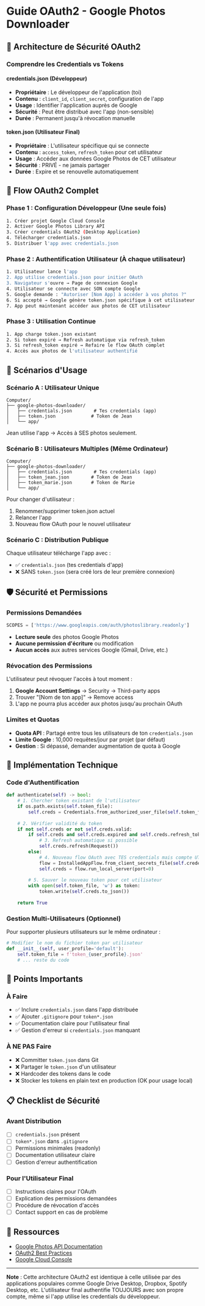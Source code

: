 # Guide OAuth2 - Google Photos Downloader

## 🔐 Architecture de Sécurité OAuth2

### Comprendre les Credentials vs Tokens

#### **credentials.json (Développeur)**
- **Propriétaire** : Le développeur de l'application (toi)
- **Contenu** : `client_id`, `client_secret`, configuration de l'app
- **Usage** : Identifier l'application auprès de Google
- **Sécurité** : Peut être distribué avec l'app (non-sensible)
- **Durée** : Permanent jusqu'à révocation manuelle

#### **token.json (Utilisateur Final)**
- **Propriétaire** : L'utilisateur spécifique qui se connecte
- **Contenu** : `access_token`, `refresh_token` pour cet utilisateur
- **Usage** : Accéder aux données Google Photos de CET utilisateur
- **Sécurité** : PRIVÉ - ne jamais partager
- **Durée** : Expire et se renouvelle automatiquement

## 🎯 Flow OAuth2 Complet

### Phase 1 : Configuration Développeur (Une seule fois)
```bash
1. Créer projet Google Cloud Console
2. Activer Google Photos Library API
3. Créer credentials OAuth2 (Desktop Application)
4. Télécharger credentials.json
5. Distribuer l'app avec credentials.json
```

### Phase 2 : Authentification Utilisateur (À chaque utilisateur)
```bash
1. Utilisateur lance l'app
2. App utilise credentials.json pour initier OAuth
3. Navigateur s'ouvre → Page de connexion Google
4. Utilisateur se connecte avec SON compte Google
5. Google demande : "Autoriser [Nom App] à accéder à vos photos ?"
6. Si accepté → Google génère token.json spécifique à cet utilisateur
7. App peut maintenant accéder aux photos de CET utilisateur
```

### Phase 3 : Utilisation Continue
```bash
1. App charge token.json existant
2. Si token expiré → Refresh automatique via refresh_token
3. Si refresh_token expiré → Refaire le flow OAuth complet
4. Accès aux photos de l'utilisateur authentifié
```

## 🚀 Scénarios d'Usage

### **Scénario A : Utilisateur Unique**
```
Computer/
├── google-photos-downloader/
│   ├── credentials.json        # Tes credentials (app)
│   ├── token.json             # Token de Jean
│   └── app/
```
Jean utilise l'app → Accès à SES photos seulement.

### **Scénario B : Utilisateurs Multiples (Même Ordinateur)**
```
Computer/
├── google-photos-downloader/
│   ├── credentials.json        # Tes credentials (app)
│   ├── token_jean.json        # Token de Jean
│   ├── token_marie.json       # Token de Marie
│   └── app/
```

Pour changer d'utilisateur :
1. Renommer/supprimer token.json actuel
2. Relancer l'app
3. Nouveau flow OAuth pour le nouvel utilisateur

### **Scénario C : Distribution Publique**
Chaque utilisateur télécharge l'app avec :
- ✅ `credentials.json` (tes credentials d'app)
- ❌ SANS `token.json` (sera créé lors de leur première connexion)

## 🛡️ Sécurité et Permissions

### **Permissions Demandées**
```python
SCOPES = ['https://www.googleapis.com/auth/photoslibrary.readonly']
```
- **Lecture seule** des photos Google Photos
- **Aucune permission d'écriture** ou modification
- **Aucun accès** aux autres services Google (Gmail, Drive, etc.)

### **Révocation des Permissions**
L'utilisateur peut révoquer l'accès à tout moment :
1. **Google Account Settings** → Security → Third-party apps
2. Trouver "[Nom de ton app]" → Remove access
3. L'app ne pourra plus accéder aux photos jusqu'au prochain OAuth

### **Limites et Quotas**
- **Quota API** : Partagé entre tous les utilisateurs de ton `credentials.json`
- **Limite Google** : 10,000 requêtes/jour par projet (par défaut)
- **Gestion** : Si dépassé, demander augmentation de quota à Google

## 🔧 Implémentation Technique

### **Code d'Authentification**
```python
def authenticate(self) -> bool:
    # 1. Chercher token existant de l'utilisateur
    if os.path.exists(self.token_file):
        self.creds = Credentials.from_authorized_user_file(self.token_file, SCOPES)
    
    # 2. Vérifier validité du token
    if not self.creds or not self.creds.valid:
        if self.creds and self.creds.expired and self.creds.refresh_token:
            # 3. Refresh automatique si possible
            self.creds.refresh(Request())
        else:
            # 4. Nouveau flow OAuth avec TES credentials mais compte UTILISATEUR
            flow = InstalledAppFlow.from_client_secrets_file(self.credentials_file, SCOPES)
            self.creds = flow.run_local_server(port=0)
        
        # 5. Sauver le nouveau token pour cet utilisateur
        with open(self.token_file, 'w') as token:
            token.write(self.creds.to_json())
    
    return True
```

### **Gestion Multi-Utilisateurs** (Optionnel)
Pour supporter plusieurs utilisateurs sur le même ordinateur :

```python
# Modifier le nom du fichier token par utilisateur
def __init__(self, user_profile='default'):
    self.token_file = f'token_{user_profile}.json'
    # ... reste du code
```

## 🚨 Points Importants

### **À Faire**
- ✅ Inclure `credentials.json` dans l'app distribuée
- ✅ Ajouter `.gitignore` pour `token*.json`
- ✅ Documentation claire pour l'utilisateur final
- ✅ Gestion d'erreur si `credentials.json` manquant

### **À NE PAS Faire**
- ❌ Committer `token.json` dans Git
- ❌ Partager le `token.json` d'un utilisateur
- ❌ Hardcoder des tokens dans le code
- ❌ Stocker les tokens en plain text en production (OK pour usage local)

## 📋 Checklist de Sécurité

### **Avant Distribution**
- [ ] `credentials.json` présent
- [ ] `token*.json` dans `.gitignore`
- [ ] Permissions minimales (readonly)
- [ ] Documentation utilisateur claire
- [ ] Gestion d'erreur authentification

### **Pour l'Utilisateur Final**
- [ ] Instructions claires pour l'OAuth
- [ ] Explication des permissions demandées
- [ ] Procédure de révocation d'accès
- [ ] Contact support en cas de problème

## 🔗 Ressources

- [Google Photos API Documentation](https://developers.google.com/photos/library/guides/overview)
- [OAuth2 Best Practices](https://developers.google.com/identity/protocols/oauth2/security-best-practices)
- [Google Cloud Console](https://console.cloud.google.com/)

---

**Note** : Cette architecture OAuth2 est identique à celle utilisée par des applications populaires comme Google Drive Desktop, Dropbox, Spotify Desktop, etc. L'utilisateur final authentifie TOUJOURS avec son propre compte, même si l'app utilise les credentials du développeur.